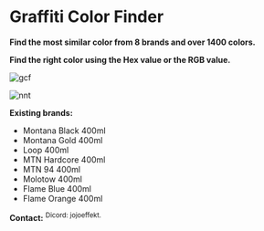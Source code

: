 # Graffiti Color Finder
**Find the most similar color from 8 brands and over 1400 colors.**

**Find the right color using the Hex value or the RGB value.**

![gcf](https://github.com/JojoEffekt/graffiti-color-finder/assets/69061043/2d4ef9d8-27ee-462c-aa91-5c60f93a6783)

![nnt](https://github.com/JojoEffekt/graffiti-color-finder/assets/69061043/414bd151-b173-4bd8-a764-a7b3e4f97a0f)

**Existing brands:**
* Montana Black 400ml
* Montana Gold 400ml
* Loop 400ml
* MTN Hardcore 400ml
* MTN 94 400ml
* Molotow 400ml
* Flame Blue 400ml
* Flame Orange 400ml

**Contact:**
<sup>Dicord: jojoeffekt.</sup>
